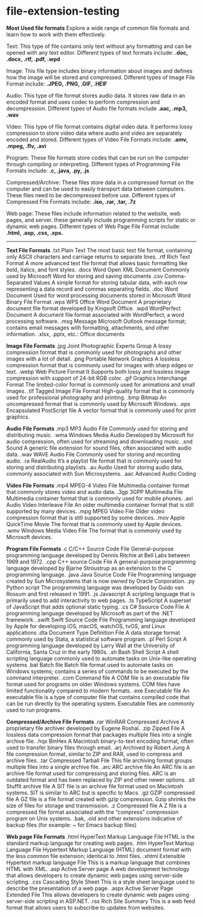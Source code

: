 # file-extension-testing


**Most Used file formats**
Explore a wide range of common file formats and learn how to work with them effectively.

Text: This type of file contains only text without any formatting and can be opened with any text editor.
Different types of text formats include: **.doc, .docx, .rtf, .pdf, .wpd**

Image: This file type includes binary information about images and defines how the image will be stored and compressed.
Different types of Image File Format include: **.JPEG, .PNG, .GIF, .HEIF**

Audio: This type of file format stores audio data. It stores raw data in an encoded format and uses codec to perform compression and decompression.
Different types of Audio file formats include **.aac, .mp3, .wav**

Video: This type of file format contains digital video data. It performs lossy compression to store video data where audio and video are separately encoded and stored.
Different types of Video File Formats include: **.amv, .mpeg, .flv, .avi**

Program: These file formats store codes that can be run on the computer through compiling or interpreting.
Different types of Programming File Formats include: **.c, .java, .py, .js**

Compressed/Archive: These files store data in a compressed format on the computer and can be used to easily transport data between computers. These files need to be decompressed before use.
Different types of Compressed File Formats include: **.iso, .rar, .tar, .7z**

Web page: These files include information related to the website, web pages, and server. these generally include programming scripts for static or dynamic web pages. 
Different types of Web Page File Format include: **.html, .asp, .css, .xps.**



---------------------
**Text File Formats**
.txt	Plain Text	The most basic text file format, containing only ASCII characters and carriage returns to separate lines.
.rtf	Rich Text Format	A more advanced text file format that allows basic formatting like bold, italics, and font styles.
.docx	Word Open XML Document	Commonly used by Microsoft Word for storing and saving documents
.csv	Comma-Separated Values	A simple format for storing tabular data, with each row representing a data record and commas separating fields.
.doc	Word Document	Used for word processing documents stored in Microsoft Word Binary File Format
.wps	WPS Office Word Document	A proprietary document file format developed by Kingsoft Office.
.wpd	WordPerfect Document	A document file format associated with WordPerfect, a word processing software.
.msg  Message  Microsoft Outlook message format; contains email messages with formatting, attachments, and other information.
.xlsx, .pptx, etc.: Office documents

**Image File Formats**
.jpg	Joint Photographic Experts Group	A lossy compression format that is commonly used for photographs and other images with a lot of detail.
.png	Portable Network Graphics	A lossless compression format that is commonly used for images with sharp edges or text.
.webp	Web Picture Format	It Supports both lossy and lossless image compression with support of 24-bit RGB color.
.gif	Graphics Interchange Format	The limited-color format is commonly used for animations and small images.
.tif	Tagged Image File Format	High-quality format that is commonly used for professional photography and printing.
.bmp	Bitmap	An uncompressed format that is commonly used by Microsoft Windows.
.eps	Encapsulated PostScript file	A vector format that is commonly used for print graphics.

**Audio File Formats**
.mp3	MP3 Audio File	Commonly used for storing and distributing music.
.wma  Windows Media Audio Developed by Microsoft for audio compression, often used for streaming and downloading music.
.snd	Sound	A generic file extension for sound files, often associated with audio data.
.wav	WAVE Audio File	Commonly used for storing and recording audio.
.ra	  RealAudio	It’s a playlist file format that is commonly used for storing and distributing playlists.
.au   Audio Used for storing audio data, commonly associated with Sun Microsystems.
.aac  Advanced Audio Coding

**Video File Formats**
.mp4	MPEG-4 Video File	Multimedia container format that commonly stores video and audio data.
.3gp	3GPP Multimedia File	Multimedia container format that is commonly used for mobile phones.
.avi	Audio Video Interleave File	An older multimedia container format that is still supported by many devices.
.mpg	MPEG Video File	Older video compression format that is still supported by some devices.
.mov	Apple QuickTime Movie	The format that is commonly used by Apple devices.
.wmv	Windows Media Video File	 The format that is commonly used by Microsoft devices.

**Program File Formats**
.c	C/C++ Source Code File	General-purpose programming language developed by Dennis Ritchie at Bell Labs between 1969 and 1972.
.cpp	C++ source Code File	A general-purpose programming language developed by Bjarne Stroustrup as an extension to the C programming language.
.java	Java Source Code File	Programming language created by Sun Microsystems that is now owned by Oracle Corporation.
.py	Python script	 The programming language was developed by Guido van Rossum and first released in 1991.
.js	Javascript	A scripting language that is primarily used to add interactivity to web pages.
.ts	TypeScript	A superset of JavaScript that adds optional static typing.
.cs	C# Ssource Code File	A programming language developed by Microsoft as part of the .NET framework.
.swift	Swift Source Code File	Programming language developed by Apple for developing iOS, macOS, watchOS, tvOS, and Linux applications
.dta	Document Type Definition File	A data storage format commonly used by Stata, a statistical software program.
.pl	Perl Script	A programming language developed by Larry Wall at the University of California, Santa Cruz in the early 1980s.
.sh	Bash Shell Script	A shell scripting language commonly used to automate tasks on Unix-like operating systems
.bat Batch file Batch file format used to automate tasks on Windows systems; contains a series of commands to be executed by the command interpreter.
.com Command file A COM file is an executable file format used for programs on older Windows systems. COM files have limited functionality compared to modern formats.
.exe Executable file An executable file is a type of computer file that contains compiled code that can be run directly by the operating system. Executable files are commonly used to run programs.

**Compressed/Archive File Formats**
.rar	WinRAR Compressed Archive	A proprietary file archiver developed by Eugene Roshal.
.zip	Zipped File	A lossless data compression format that packages multiple files into a single archive file.
.hqx	BinHex	A Macintosh binary-to-text encoding format, often used to transfer binary files through email.
.arj	Archived by Robert Jung	A file compression format, similar to ZIP and RAR, used to compress and archive files.
.tar	Compressed Tarball File	This file archiving format groups multiple files into a single archive file.
.arc  ARC archive file An ARC file is an archive file format used for compressing and storing files. ARC is an outdated format and has been replaced by ZIP and other newer options.
.sit  StuffIt archive file A SIT file is an archive file format used on Macintosh systems. SIT is similar to ARC but is specific to Macs.
.gz   GZIP compressed file A GZ file is a file format created with gzip compression. Gzip shrinks the size of files for storage and transmission.
.z    Compressed file A Z file is a compressed file format associated with the “compress” compression program on Unix systems.
.bak, .old and other extensions indicative of backup files (for example: ~ for Emacs backup files)

**Web page File Formats**
.html	HyperText Markup Language File	HTML is the standard markup language for creating web pages.
.htm HyperText Markup Language File Hypertext Markup Language (HTML) document format with the less common file extension; identical to .html files. 
.xhtml	Extensible Hypertext markup language File	This is a markup language that combines HTML with XML.
.asp	Active Server page	A web development technology that allows developers to create dynamic web pages using server-side scripting.
.css	Cascading Style Sheet	This is a style sheet language used to describe the presentation of a web page.
.aspx	Active Server Page Extended File	This allows developers to create dynamic web pages using server-side scripting in ASP.NET.
.rss	Rich Site Summary	This is a web feed format that allows users to subscribe to updates from websites.
